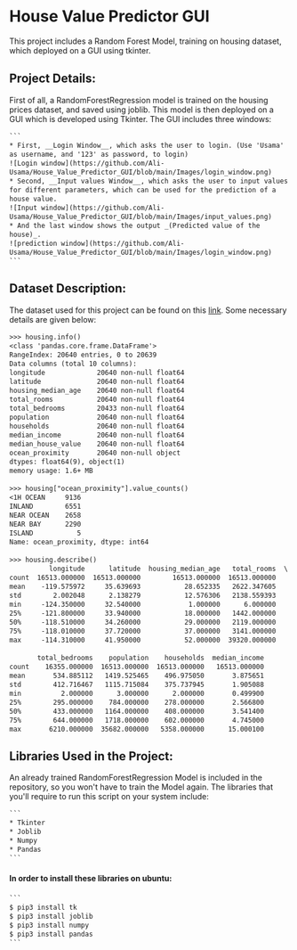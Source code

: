 # House Value Predictor GUI

This project includes a Random Forest Model, training on housing dataset, which deployed on a GUI using tkinter.

## Project Details:
First of all, a RandomForestRegression model is trained on the housing prices dataset, and saved using joblib. This model is then deployed on a GUI which is developed using Tkinter. The GUI includes three windows:

	```
	* First, __Login Window__, which asks the user to login. (Use 'Usama' as username, and '123' as password, to login)
	![Login window](https://github.com/Ali-Usama/House_Value_Predictor_GUI/blob/main/Images/login_window.png)
	* Second, __Input values Window__, which asks the user to input values for different parameters, which can be used for the prediction of a house value.
	![Input window](https://github.com/Ali-Usama/House_Value_Predictor_GUI/blob/main/Images/input_values.png)
	* And the last window shows the output _(Predicted value of the house)_.
	![prediction window](https://github.com/Ali-Usama/House_Value_Predictor_GUI/blob/main/Images/login_window.png)
	```

## Dataset Description:
The dataset used for this project can be found on this [link](https://github.com/ageron/handson-ml2/tree/master/datasets/housing). Some necessary details are given below:

```
>>> housing.info()
<class 'pandas.core.frame.DataFrame'>
RangeIndex: 20640 entries, 0 to 20639
Data columns (total 10 columns):
longitude             20640 non-null float64
latitude              20640 non-null float64
housing_median_age    20640 non-null float64
total_rooms           20640 non-null float64
total_bedrooms        20433 non-null float64
population            20640 non-null float64
households            20640 non-null float64
median_income         20640 non-null float64
median_house_value    20640 non-null float64
ocean_proximity       20640 non-null object
dtypes: float64(9), object(1)
memory usage: 1.6+ MB

>>> housing["ocean_proximity"].value_counts()
<1H OCEAN     9136
INLAND        6551
NEAR OCEAN    2658
NEAR BAY      2290
ISLAND           5
Name: ocean_proximity, dtype: int64

>>> housing.describe()
          longitude      latitude  housing_median_age   total_rooms  \
count  16513.000000  16513.000000        16513.000000  16513.000000   
mean    -119.575972     35.639693           28.652335   2622.347605   
std        2.002048      2.138279           12.576306   2138.559393   
min     -124.350000     32.540000            1.000000      6.000000   
25%     -121.800000     33.940000           18.000000   1442.000000   
50%     -118.510000     34.260000           29.000000   2119.000000   
75%     -118.010000     37.720000           37.000000   3141.000000   
max     -114.310000     41.950000           52.000000  39320.000000   

       total_bedrooms    population    households  median_income  
count    16355.000000  16513.000000  16513.000000   16513.000000  
mean       534.885112   1419.525465    496.975050       3.875651  
std        412.716467   1115.715084    375.737945       1.905088  
min          2.000000      3.000000      2.000000       0.499900  
25%        295.000000    784.000000    278.000000       2.566800  
50%        433.000000   1164.000000    408.000000       3.541400  
75%        644.000000   1718.000000    602.000000       4.745000  
max       6210.000000  35682.000000   5358.000000      15.000100
```

## Libraries Used in the Project:
An already trained RandomForestRegression Model is included in the repository, so you won't have to train the Model again. The libraries that you'll require to run this script on your system include: 

	```
	* Tkinter 
	* Joblib
	* Numpy 
	* Pandas
	```
#### In order to install these libraries on ubuntu:
	```
	$ pip3 install tk
	$ pip3 install joblib
	$ pip3 install numpy
	$ pip3 install pandas
	```
	

